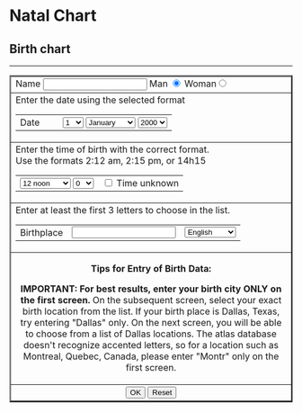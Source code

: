 Natal Chart
===========

<html><head>
<title>Free Astrology Birth Chart Report</title>
<meta name="description" content="Cafe Astrology offers free astrology reports.">
<meta name="keywords" content="zodiac, free astrology, astrology, chart, horoscope">
<meta http-equiv="Content-Language" content="en-us">
<meta http-equiv="Content-Type" content="text/html; charset=ISO-8859-1">
<meta http-equiv="imagetoolbar" content="false">
<link rel="stylesheet" type="text/css" href="/style.css">
</head>

<body style="-webkit-text-size-adjust: 75%;">
<h2>Birth chart</h2>
<hr color="Red"><tr>
<td colspan="2">

<form method="get" action="/cgi-bin/astro/natal">
<table width="50%" border="2" cellpadding="5">
<tbody>
<tr>
<td>
<input type="HIDDEN" name="member" value="">
<input type="HIDDEN" name="recalc" value="">
Name <input type="text" name="name" value="">
Man <input type="radio" name="sex" value="t" checked=""> Woman<input type="radio" name="sex" value="f">
</td>
</tr>
<tr>
<td>Enter the date using the selected format<br>
<table cellpadding="5">
<tbody><tr>
<td width="60">Date
</td>
<td>
<select name="d1day"><option value="1" selected="">1</option><option value="2">2</option><option value="3">3</option><option value="4">4</option><option value="5">5</option><option value="6">6</option><option value="7">7</option><option value="8">8</option><option value="9">9</option><option value="10">10</option><option value="11">11</option><option value="12">12</option><option value="13">13</option><option value="14">14</option><option value="15">15</option><option value="16">16</option><option value="17">17</option><option value="18">18</option><option value="19">19</option><option value="20">20</option><option value="21">21</option><option value="22">22</option><option value="23">23</option><option value="24">24</option><option value="25">25</option><option value="26">26</option><option value="27">27</option><option value="28">28</option><option value="29">29</option><option value="30">30</option><option value="31">31</option></select>
<select name="d1month"><option value="1" selected="">January</option><option value="2">February</option><option value="3">March</option><option value="4">April</option><option value="5">May</option><option value="6">June</option><option value="7">July</option><option value="8">August</option><option value="9">September</option><option value="10">October</option><option value="11">November</option><option value="12">December</option></select>
<select name="d1year"><option value="1900">1900</option><option value="1901">1901</option><option value="1902">1902</option><option value="1903">1903</option><option value="1904">1904</option><option value="1905">1905</option><option value="1906">1906</option><option value="1907">1907</option><option value="1908">1908</option><option value="1909">1909</option><option value="1910">1910</option><option value="1911">1911</option><option value="1912">1912</option><option value="1913">1913</option><option value="1914">1914</option><option value="1915">1915</option><option value="1916">1916</option><option value="1917">1917</option><option value="1918">1918</option><option value="1919">1919</option><option value="1920">1920</option><option value="1921">1921</option><option value="1922">1922</option><option value="1923">1923</option><option value="1924">1924</option><option value="1925">1925</option><option value="1926">1926</option><option value="1927">1927</option><option value="1928">1928</option><option value="1929">1929</option><option value="1930">1930</option><option value="1931">1931</option><option value="1932">1932</option><option value="1933">1933</option><option value="1934">1934</option><option value="1935">1935</option><option value="1936">1936</option><option value="1937">1937</option><option value="1938">1938</option><option value="1939">1939</option><option value="1940">1940</option><option value="1941">1941</option><option value="1942">1942</option><option value="1943">1943</option><option value="1944">1944</option><option value="1945">1945</option><option value="1946">1946</option><option value="1947">1947</option><option value="1948">1948</option><option value="1949">1949</option><option value="1950">1950</option><option value="1951">1951</option><option value="1952">1952</option><option value="1953">1953</option><option value="1954">1954</option><option value="1955">1955</option><option value="1956">1956</option><option value="1957">1957</option><option value="1958">1958</option><option value="1959">1959</option><option value="1960">1960</option><option value="1961">1961</option><option value="1962">1962</option><option value="1963">1963</option><option value="1964">1964</option><option value="1965">1965</option><option value="1966">1966</option><option value="1967">1967</option><option value="1968">1968</option><option value="1969">1969</option><option value="1970">1970</option><option value="1971">1971</option><option value="1972">1972</option><option value="1973">1973</option><option value="1974">1974</option><option value="1975">1975</option><option value="1976">1976</option><option value="1977">1977</option><option value="1978">1978</option><option value="1979">1979</option><option value="1980">1980</option><option value="1981">1981</option><option value="1982">1982</option><option value="1983">1983</option><option value="1984">1984</option><option value="1985">1985</option><option value="1986">1986</option><option value="1987">1987</option><option value="1988">1988</option><option value="1989">1989</option><option value="1990">1990</option><option value="1991">1991</option><option value="1992">1992</option><option value="1993">1993</option><option value="1994">1994</option><option value="1995">1995</option><option value="1996">1996</option><option value="1997">1997</option><option value="1998">1998</option><option value="1999">1999</option><option value="2000" selected="">2000</option><option value="2001">2001</option><option value="2002">2002</option><option value="2003">2003</option><option value="2004">2004</option><option value="2005">2005</option><option value="2006">2006</option><option value="2007">2007</option><option value="2008">2008</option><option value="2009">2009</option><option value="2010">2010</option><option value="2011">2011</option><option value="2012">2012</option><option value="2013">2013</option><option value="2014">2014</option><option value="2015">2015</option></select>
</td>
</tr>
</tbody></table>
</td>
</tr>
<tr>
<td>Enter the time of birth with the correct format.<br>Use the formats 2:12 am, 2:15 pm, or 14h15<br>
<table cellpadding="5">
<tbody><tr>
<td>
<select name="d1hour"><option value="0">0 midnight</option><option value="1">1 am</option><option value="2">2 am</option><option value="3">3 am</option><option value="4">4 am</option><option value="5">5 am</option><option value="6">6 am</option><option value="7">7 am</option><option value="8">8 am</option><option value="9">9 am</option><option value="10">10 am</option><option value="11">11 am</option><option value="12" selected="">12 noon</option><option value="13">13 = 1 pm</option><option value="14">14 = 2 pm</option><option value="15">15 = 3 pm</option><option value="16">16 = 4 pm</option><option value="17">17 = 5 pm</option><option value="18">18 = 6 pm</option><option value="19">19 = 7 pm</option><option value="20">20 = 8 pm</option><option value="21">21 = 9 pm</option><option value="22">22 = 10 pm</option><option value="23">23 = 11 pm</option></select>
<select name="d1min"><option value="0" selected="">0</option><option value="1">1</option><option value="2">2</option><option value="3">3</option><option value="4">4</option><option value="5">5</option><option value="6">6</option><option value="7">7</option><option value="8">8</option><option value="9">9</option><option value="10">10</option><option value="11">11</option><option value="12">12</option><option value="13">13</option><option value="14">14</option><option value="15">15</option><option value="16">16</option><option value="17">17</option><option value="18">18</option><option value="19">19</option><option value="20">20</option><option value="21">21</option><option value="22">22</option><option value="23">23</option><option value="24">24</option><option value="25">25</option><option value="26">26</option><option value="27">27</option><option value="28">28</option><option value="29">29</option><option value="30">30</option><option value="31">31</option><option value="32">32</option><option value="33">33</option><option value="34">34</option><option value="35">35</option><option value="36">36</option><option value="37">37</option><option value="38">38</option><option value="39">39</option><option value="40">40</option><option value="41">41</option><option value="42">42</option><option value="43">43</option><option value="44">44</option><option value="45">45</option><option value="46">46</option><option value="47">47</option><option value="48">48</option><option value="49">49</option><option value="50">50</option><option value="51">51</option><option value="52">52</option><option value="53">53</option><option value="54">54</option><option value="55">55</option><option value="56">56</option><option value="57">57</option><option value="58">58</option><option value="59">59</option></select>   
<br>

</td>
<td>
<input type="CHECKBOX" name="nohouses" value="true">
Time unknown
</td>
</tr>
</tbody></table>
</td>
</tr>
<tr>
<td>Enter at least the first 3 letters to choose in the list.<br>
<table cellpadding="5" width="100%">
<tbody><tr>
<td width="60">
Birthplace
</td>
<td width="150">
<input type="TEXT" name="city" size="20" maxlength="20" value="">
</td>
<td align="center">
<select name="lang"><option value="ar">Arabic</option><option value="gb">Bulgarian</option><option value="cn">Chinese</option><option value="hr">Croatian</option><option value="cz">Czech</option><option value="dk">Danish</option><option value="de">Deutsch</option><option value="en" selected="">English</option><option value="es">Espanol</option><option value="fr">FranÃ§ais</option><option value="gr">Greek</option><option value="he">Hebrew</option><option value="hu">Hungarian</option><option value="is">Icelandic</option><option value="it">Italiano</option><option value="jp">Japanese</option><option value="ko">Korean</option><option value="nl">Nederlands</option><option value="no">Norwegian</option><option value="pl">Polish</option><option value="ro">Romanian</option><option value="pt">Portugues</option><option value="sr">Serbian</option><option value="sk">Slovak</option><option value="sl">Slovenian</option><option value="fi">Suomi</option><option value="se">Svenska</option><option value="tr">Turkish</option></select>
</td>
</tr>
</tbody></table>
<tr><td align="center">
<p><b>Tips for Entry of Birth Data:</b></p><p><b>IMPORTANT: For best results, enter your birth city ONLY on the first screen. </b>On the subsequent screen, select your exact birth location from the list. If your birth place is Dallas, Texas, try entering "Dallas" only. On the next screen, you will be able to choose from a list of Dallas locations. The atlas database doesn't recognize accented letters, so for a location such as Montreal, Quebec, Canada, please enter "Montr" only on the first screen.</b></p>




</td>
</tr>
<tr><td align="center">
<input type="SUBMIT" value="OK" width="150">
<input type="RESET" value="Reset" width="150">

</td>
</tr>
</tbody>
</table>

</form>
</td>
</tr>
</tbody>
</table>

</div>


</body></html>